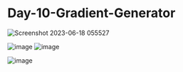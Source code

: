 # Day-10-Gradient-Generator
![Screenshot 2023-06-18 055527](https://github.com/zelikhan/Day-10-Gradient-Generator/assets/114800813/5d741144-763c-4b04-b405-0b8b1ca42407)

![image](https://github.com/zelikhan/Day-10-Gradient-Generator/assets/114800813/25ea76dc-5d34-49c8-ab6a-fb7bffa496a9)
![image](https://github.com/zelikhan/Day-10-Gradient-Generator/assets/114800813/62e93f59-f44c-42a1-a0b6-a7cb813a0edb)

![image](https://github.com/zelikhan/Day-10-Gradient-Generator/assets/114800813/e59a5b0a-cee3-4f0e-a44a-0d8480a74fce)

